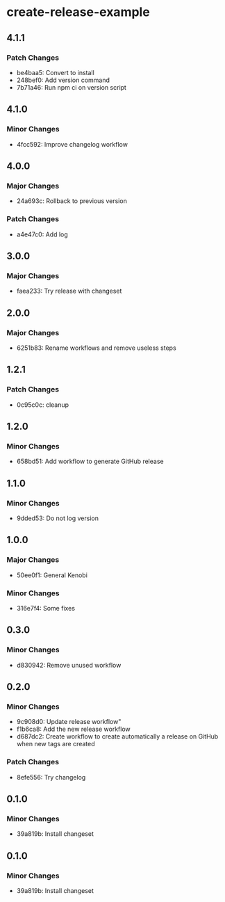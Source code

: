 # create-release-example

## 4.1.1

### Patch Changes

- be4baa5: Convert to install
- 248bef0: Add version command
- 7b71a46: Run npm ci on version script

## 4.1.0

### Minor Changes

- 4fcc592: Improve changelog workflow

## 4.0.0

### Major Changes

- 24a693c: Rollback to previous version

### Patch Changes

- a4e47c0: Add log

## 3.0.0

### Major Changes

- faea233: Try release with changeset

## 2.0.0

### Major Changes

- 6251b83: Rename workflows and remove useless steps

## 1.2.1

### Patch Changes

- 0c95c0c: cleanup

## 1.2.0

### Minor Changes

- 658bd51: Add workflow to generate GitHub release

## 1.1.0

### Minor Changes

- 9dded53: Do not log version

## 1.0.0

### Major Changes

- 50ee0f1: General Kenobi

### Minor Changes

- 316e7f4: Some fixes

## 0.3.0

### Minor Changes

- d830942: Remove unused workflow

## 0.2.0

### Minor Changes

- 9c908d0: Update release workflow"
- f1b6ca8: Add the new release workflow
- d687dc2: Create workflow to create automatically a release on GitHub when new tags are created

### Patch Changes

- 8efe556: Try changelog

## 0.1.0

### Minor Changes

- 39a819b: Install changeset

## 0.1.0

### Minor Changes

- 39a819b: Install changeset
